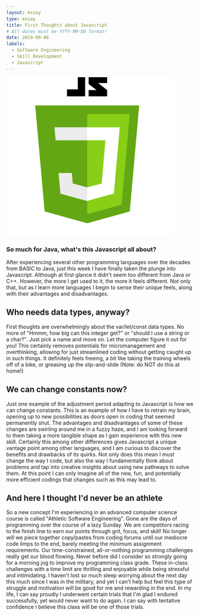 ```yaml
---
layout: essay
type: essay
title: First Thoughts about Javascript
# All dates must be YYYY-MM-DD format!
date: 2019-09-06
labels:
  - Software Engineering
  - Skill Development
  - Javascript
---
```


<img class="ui tiny left circular floated image" src="../images/JSicon.jpg">

### So much for Java, what's this Javascript all about?

  After experiencing several other programming languages over the decades from BASIC to Java, just this week I have finally taken the plunge into Javascript.  Although at first glance it didn't seem too different from Java or C++.  However, the more I get used to it, the more it feels different.  Not only that, but as I learn more languages I begin to sense their unique feels, along with their advantages and disadvantages.
  
## Who needs data types, anyway?
  
   First thoughts are overwhelmingly about the var/let/const data types.  No more of "Hmmm, how big can this integer get?" or "should I use a string or a char?".  Just pick a name and move on.  Let the computer figure it out for you!  This certainly removes potentials for micromanagement and overthinking, allowing for just streamlined coding without getting caught up in such things.  It definitely feels freeing, a bit like taking the training wheels off of a bike, or greasing up the slip-and-slide (Note:  do NOT do this at home!)
   
 ## We can change constants now?
   
   Just one example of the adjustment period adapting to Javascript is how we can change constants.  This is an example of how I have to retrain my brain, opening up to new possibilities as doors open in coding that seemed permanently shut.  The advantages and disadvantages of some of these changes are swirling around me in a fuzzy haze, and I am looking forward to them taking a more tangible shape as I gain experience with this new skill.  Certainly this among other differences gives Javascript a unique vantage point among other languages, and I am curious to discover the benefits and drawbacks of its quirks. Not only does this mean I must change the way I code, but also the way I fundamentally think about problems and tap into creative insights about using new pathways to solve them.  At this point I can only imagine all of the new, fun, and potentially more efficient codings that changes such as this may lead to.
   
 ## And here I thought I'd never be an athlete
   
   So a new concept I'm experiencing in an advanced computer science course is called "Athletic Software Engineering".  Gone are the days of programming over the course of a lazy Sunday.  We are competitors racing to the finish line to earn our points through grit, focus, and skill!  No longer will we piece together copy/pastes from coding forums until our mediocre code limps to the end, barely meeting the minimum assignment requirements.  Our time-constrained, all-or-nothing programming challenges really get our blood flowing.  Never before did I consider so strongly going for a morning jog to improve my programming class grade.  These in-class challenges with a time limit are thrilling and enjoyable while being stressful and intimidating.  I haven't lost so much sleep worrying about the next day this much since I was in the military, and yet I can't help but feel this type of struggle and motivation will be good for me and rewarding in the end.  In my life, I can say proudly I underwent certain trials that I'm glad I endured successfully, yet would never want to do again.  I can say with tentative confidence I believe this class will be one of those trials.

